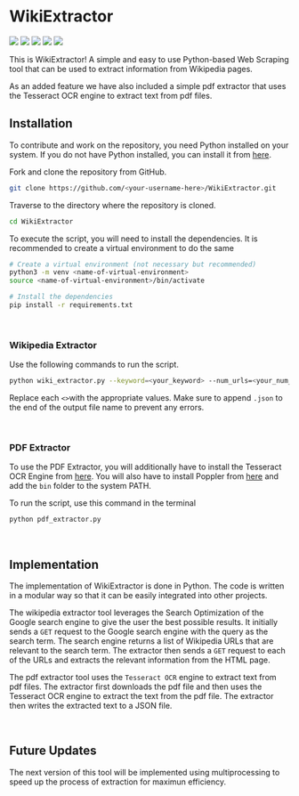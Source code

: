 # WikiExtractor

<img src="https://img.shields.io/github/license/MistaAsh/WikiExtractor"> <img src="https://img.shields.io/github/languages/top/MistaAsh/WikiExtractor"> <img src="https://img.shields.io/github/issues/MistaAsh/WikiExtractor"> <img src="https://img.shields.io/github/issues-pr/MistaAsh/WikiExtractor"> <img src="https://img.shields.io/github/last-commit/MistaAsh/WikiExtractor">


This is WikiExtractor! A simple and easy to use Python-based Web Scraping tool that can be used to extract information from Wikipedia pages.

As an added feature we have also included a simple pdf extractor that uses the Tesseract OCR engine to extract text from pdf files.

## Installation
To contribute and work on the repository, you need Python installed on your system. If you do not have Python installed, you can install it from [here](https://www.python.org/downloads/).

Fork and clone the repository from GitHub.
```bash
git clone https://github.com/<your-username-here>/WikiExtractor.git
```

Traverse to the directory where the repository is cloned.
```bash
cd WikiExtractor
```

To execute the script, you will need to install the dependencies. It is recommended to create a virtual environment to do the same
```bash
# Create a virtual environment (not necessary but recommended)
python3 -m venv <name-of-virtual-environment>
source <name-of-virtual-environment>/bin/activate

# Install the dependencies
pip install -r requirements.txt
```
<br>

### Wikipedia Extractor
Use the following commands to run the script.
```bash
python wiki_extractor.py --keyword=<your_keyword> --num_urls=<your_num_urls> --output=<your_output_JSON_file>
```
Replace each `<>`with the appropriate values. Make sure to append `.json` to the end of the output file name to prevent any errors.

<br>

### PDF Extractor
To use the PDF Extractor, you will additionally have to install the Tesseract OCR Engine from [here](https://tesseract-ocr.github.io/tessdoc/Home.html#5xx). You will also have to install Poppler from [here](https://poppler.freedesktop.org/) and add the `bin` folder to the system PATH.

To run the script, use this command in the terminal
```bash
python pdf_extractor.py
```
<br>

## Implementation

The implementation of WikiExtractor is done in Python. The code is written in a modular way so that it can be easily integrated into other projects.

The wikipedia extractor tool leverages the Search Optimization of the Google search engine to give the user the best possible results. It initially sends a `GET` request to the Google search engine with the query as the search term. The search engine returns a list of Wikipedia URLs that are relevant to the search term. The extractor then sends a `GET` request to each of the URLs and extracts the relevant information from the HTML page.

The pdf extractor tool uses the `Tesseract OCR` engine to extract text from pdf files. The extractor first downloads the pdf file and then uses the Tesseract OCR engine to extract the text from the pdf file. The extractor then writes the extracted text to a JSON file. 

<br>

## Future Updates
The next version of this tool will be implemented using multiprocessing to speed up the process of extraction for maximun efficiency.
